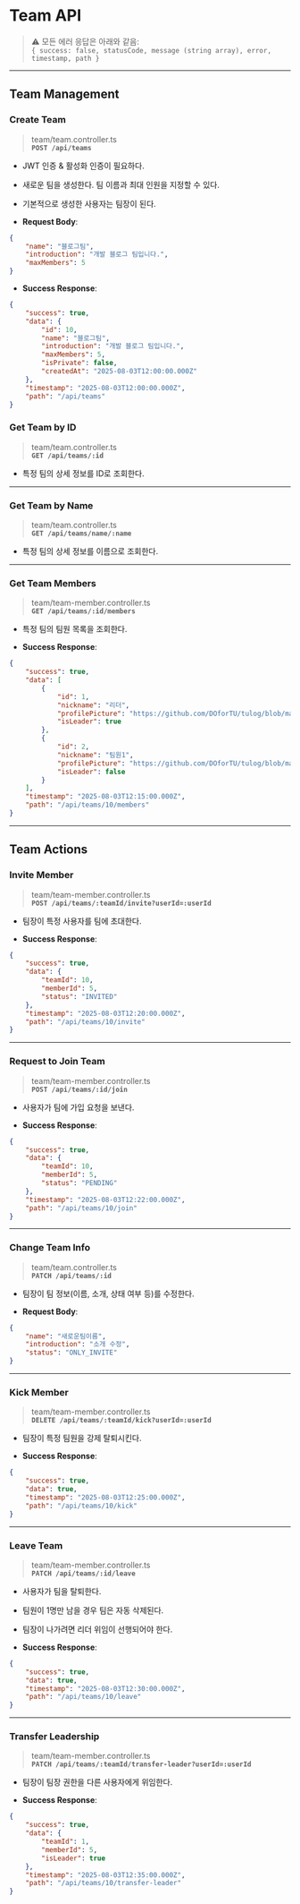 # Team API

> ⚠️ 모든 에러 응답은 아래와 같음:  
> `{ success: false, statusCode, message (string array), error, timestamp, path }`

---

## Team Management

### Create Team

> team/team.controller.ts  
> **`POST /api/teams`**

-   JWT 인증 & 활성화 인증이 필요하다.
-   새로운 팀을 생성한다. 팀 이름과 최대 인원을 지정할 수 있다.
-   기본적으로 생성한 사용자는 팀장이 된다.

-   **Request Body**:

```json
{
    "name": "블로그팀",
    "introduction": "개발 블로그 팀입니다.",
    "maxMembers": 5
}
```

-   **Success Response**:

```json
{
    "success": true,
    "data": {
        "id": 10,
        "name": "블로그팀",
        "introduction": "개발 블로그 팀입니다.",
        "maxMembers": 5,
        "isPrivate": false,
        "createdAt": "2025-08-03T12:00:00.000Z"
    },
    "timestamp": "2025-08-03T12:00:00.000Z",
    "path": "/api/teams"
}
```

### Get Team by ID

> team/team.controller.ts  
> **`GET /api/teams/:id`**

-   특정 팀의 상세 정보를 ID로 조회한다.

---

### Get Team by Name

> team/team.controller.ts  
> **`GET /api/teams/name/:name`**

-   특정 팀의 상세 정보를 이름으로 조회한다.

---

### Get Team Members

> team/team-member.controller.ts  
> **`GET /api/teams/:id/members`**

-   특정 팀의 팀원 목록을 조회한다.

-   **Success Response**:

```json
{
    "success": true,
    "data": [
        {
            "id": 1,
            "nickname": "리더",
            "profilePicture": "https://github.com/DOforTU/tulog/blob/main/img/user-profile/default-avatar.png?raw=true",
            "isLeader": true
        },
        {
            "id": 2,
            "nickname": "팀원1",
            "profilePicture": "https://github.com/DOforTU/tulog/blob/main/img/user-profile/default-avatar.png?raw=true",
            "isLeader": false
        }
    ],
    "timestamp": "2025-08-03T12:15:00.000Z",
    "path": "/api/teams/10/members"
}
```

---

## Team Actions

### Invite Member

> team/team-member.controller.ts  
> **`POST /api/teams/:teamId/invite?userId=:userId`**

-   팀장이 특정 사용자를 팀에 초대한다.

-   **Success Response**:

```json
{
    "success": true,
    "data": {
        "teamId": 10,
        "memberId": 5,
        "status": "INVITED"
    },
    "timestamp": "2025-08-03T12:20:00.000Z",
    "path": "/api/teams/10/invite"
}
```

---

### Request to Join Team

> team/team-member.controller.ts  
> **`POST /api/teams/:id/join`**

-   사용자가 팀에 가입 요청을 보낸다.

-   **Success Response**:

```json
{
    "success": true,
    "data": {
        "teamId": 10,
        "memberId": 5,
        "status": "PENDING"
    },
    "timestamp": "2025-08-03T12:22:00.000Z",
    "path": "/api/teams/10/join"
}
```

---

### Change Team Info

> team/team.controller.ts  
> **`PATCH /api/teams/:id`**

-   팀장이 팀 정보(이름, 소개, 상태 여부 등)를 수정한다.

-   **Request Body**:

```json
{
    "name": "새로운팀이름",
    "introduction": "소개 수정",
    "status": "ONLY_INVITE"
}
```

---

### Kick Member

> team/team-member.controller.ts  
> **`DELETE /api/teams/:teamId/kick?userId=:userId`**

-   팀장이 특정 팀원을 강제 탈퇴시킨다.

-   **Success Response**:

```json
{
    "success": true,
    "data": true,
    "timestamp": "2025-08-03T12:25:00.000Z",
    "path": "/api/teams/10/kick"
}
```

---

### Leave Team

> team/team-member.controller.ts  
> **`PATCH /api/teams/:id/leave`**

-   사용자가 팀을 탈퇴한다.
-   팀원이 1명만 남을 경우 팀은 자동 삭제된다.
-   팀장이 나가려면 리더 위임이 선행되어야 한다.

-   **Success Response**:

```json
{
    "success": true,
    "data": true,
    "timestamp": "2025-08-03T12:30:00.000Z",
    "path": "/api/teams/10/leave"
}
```

---

### Transfer Leadership

> team/team-member.controller.ts  
> **`PATCH /api/teams/:teamId/transfer-leader?userId=:userId`**

-   팀장이 팀장 권한을 다른 사용자에게 위임한다.

-   **Success Response**:

```json
{
    "success": true,
    "data": {
        "teamId": 1,
        "memberId": 5,
        "isLeader": true
    },
    "timestamp": "2025-08-03T12:35:00.000Z",
    "path": "/api/teams/10/transfer-leader"
}
```
